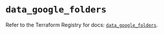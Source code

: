 # `data_google_folders`

Refer to the Terraform Registry for docs: [`data_google_folders`](https://registry.terraform.io/providers/hashicorp/google/6.23.0/docs/data-sources/folders).
